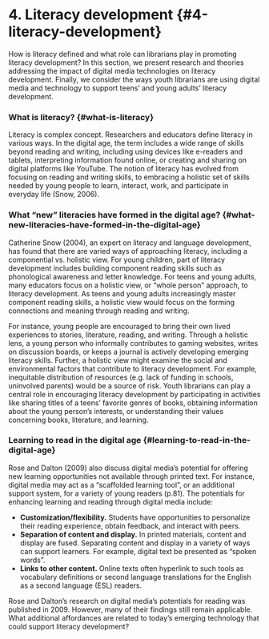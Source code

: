 # 4\. Literacy development {#4-literacy-development}

How is literacy defined and what role can librarians play in promoting literacy development? In this section, we present research and theories addressing the impact of digital media technologies on literacy development. Finally, we consider the ways youth librarians are using digital media and technology to support teens’ and young adults’ literacy development.

### What is literacy? {#what-is-literacy}

Literacy is complex concept. Researchers and educators define literacy in various ways. In the digital age, the term includes a wide range of skills beyond reading and writing, including using devices like e-readers and tablets, interpreting information found online, or creating and sharing on digital platforms like YouTube. The notion of literacy has evolved from focusing on reading and writing skills, to embracing a holistic set of skills needed by young people to learn, interact, work, and participate in everyday life (Snow, 2006).

### What “new” literacies have formed in the digital age? {#what-new-literacies-have-formed-in-the-digital-age}

Catherine Snow (2004), an expert on literacy and language development, has found that there are varied ways of approaching literacy, including a componential vs. holistic view. For young children, part of literacy development includes building component reading skills such as phonological awareness and letter knowledge. For teens and young adults, many educators focus on a holistic view, or “whole person” approach, to literacy development. As teens and young adults increasingly master component reading skills, a holistic view would focus on the forming connections and meaning through reading and writing.

For instance, young people are encouraged to bring their own lived experiences to stories, literature, reading, and writing. Through a holistic lens, a young person who informally contributes to gaming websites, writes on discussion boards, or keeps a journal is actively developing emerging literacy skills. Further, a holistic view might examine the social and environmental factors that contribute to literacy development. For example, inequitable distribution of resources (e.g. lack of funding in schools, uninvolved parents) would be a source of risk. Youth librarians can play a central role in encouraging literacy development by participating in activities like sharing titles of a teens’ favorite genres of books, obtaining information about the young person’s interests, or understanding their values concerning books, literature, and learning.

### Learning to read in the digital age {#learning-to-read-in-the-digital-age}

Rose and Dalton (2009) also discuss digital media’s potential for offering new learning opportunities not available through printed text. For instance, digital media may act as a “scaffolded learning tool”, or an additional support system, for a variety of young readers (p.81). The potentials for enhancing learning and reading through digital media include:

*   **Customization/flexibility.** Students have opportunities to personalize their reading experience, obtain feedback, and interact with peers.
*   **Separation of content and display.** In printed materials, content and display are fused. Separating content and display in a variety of ways can support learners. For example, digital text be presented as “spoken words”.
*   **Links to other content.** Online texts often hyperlink to such tools as vocabulary definitions or second language translations for the English as a second language (ESL) readers.

Rose and Dalton’s research on digital media’s potentials for reading was published in 2009\. However, many of their findings still remain applicable. What additional affordances are related to today’s emerging technology that could support literacy development?